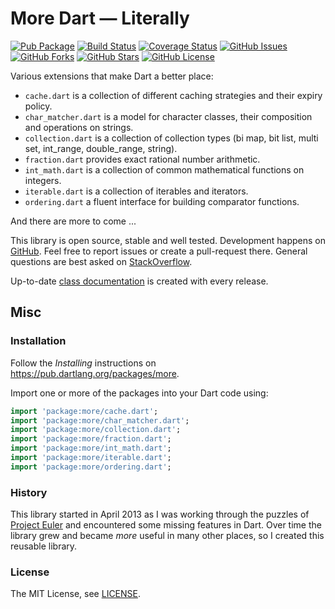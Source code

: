 More Dart — Literally
=====================

[![Pub Package](https://img.shields.io/pub/v/more.svg)](https://pub.dartlang.org/packages/more)
[![Build Status](https://travis-ci.org/renggli/dart-more.svg)](https://travis-ci.org/renggli/dart-more)
[![Coverage Status](https://coveralls.io/repos/renggli/dart-more/badge.svg)](https://coveralls.io/r/renggli/dart-more)
[![GitHub Issues](https://img.shields.io/github/issues/renggli/dart-more.svg)](https://github.com/renggli/dart-more/issues)
[![GitHub Forks](https://img.shields.io/github/forks/renggli/dart-more.svg)](https://github.com/renggli/dart-more/network)
[![GitHub Stars](https://img.shields.io/github/stars/renggli/dart-more.svg)](https://github.com/renggli/dart-more/stargazers)
[![GitHub License](https://img.shields.io/badge/license-MIT-blue.svg)](https://raw.githubusercontent.com/renggli/dart-more/master/LICENSE)

Various extensions that make Dart a better place:

- `cache.dart` is a collection of different caching strategies and their expiry policy.
- `char_matcher.dart` is a model for character classes, their composition and operations on strings.
- `collection.dart` is a collection of collection types (bi map, bit list, multi set, int_range, double_range, string).
- `fraction.dart` provides exact rational number arithmetic.
- `int_math.dart` is a collection of common mathematical functions on integers.
- `iterable.dart` is a collection of iterables and iterators.
- `ordering.dart` a fluent interface for building comparator functions.

And there are more to come ...

This library is open source, stable and well tested. Development happens on [GitHub](https://github.com/renggli/dart-more). Feel free to report issues or create a pull-request there. General questions are best asked on [StackOverflow](http://stackoverflow.com/questions/tagged/more+dart).

Up-to-date [class documentation](http://www.dartdocs.org/documentation/more/latest/index.html) is created with every release.


Misc
----

### Installation

Follow the _Installing_ instructions on https://pub.dartlang.org/packages/more.

Import one or more of the packages into your Dart code using:

```dart
import 'package:more/cache.dart';
import 'package:more/char_matcher.dart';
import 'package:more/collection.dart';
import 'package:more/fraction.dart';
import 'package:more/int_math.dart';
import 'package:more/iterable.dart';
import 'package:more/ordering.dart';
```

### History

This library started in April 2013 as I was working through the puzzles of [Project Euler](https://projecteuler.net/) and encountered some missing features in Dart. Over time the library grew and became _more_ useful in many other places, so I created this reusable library.

### License

The MIT License, see [LICENSE](https://github.com/renggli/dart-more/raw/master/LICENSE).
